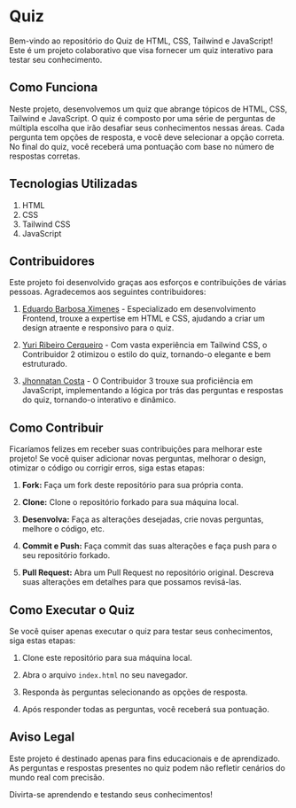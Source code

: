 # Quiz

Bem-vindo ao repositório do Quiz de HTML, CSS, Tailwind e JavaScript! Este é um projeto colaborativo que visa fornecer um quiz interativo para testar seu conhecimento.

## Como Funciona

Neste projeto, desenvolvemos um quiz que abrange tópicos de HTML, CSS, Tailwind e JavaScript. O quiz é composto por uma série de perguntas de múltipla escolha que irão desafiar seus conhecimentos nessas áreas. Cada pergunta tem opções de resposta, e você deve selecionar a opção correta. No final do quiz, você receberá uma pontuação com base no número de respostas corretas.

## Tecnologias Utilizadas

1. HTML
2. CSS
3. Tailwind CSS
4. JavaScript

## Contribuidores

Este projeto foi desenvolvido graças aos esforços e contribuições de várias pessoas. Agradecemos aos seguintes contribuidores:

1. [Eduardo Barbosa Ximenes](https://github.com/wineerx) - Especializado em desenvolvimento Frontend, trouxe a expertise em HTML e CSS, ajudando a criar um design atraente e responsivo para o quiz.

2. [Yuri Ribeiro Cerqueiro](https://github.com/yurizinnsx) - Com vasta experiência em Tailwind CSS, o Contribuidor 2 otimizou o estilo do quiz, tornando-o elegante e bem estruturado.

3. [Jhonnatan Costa](https://github.com/XsJota/Quiz/commits?author=XsJota) - O Contribuidor 3 trouxe sua proficiência em JavaScript, implementando a lógica por trás das perguntas e respostas do quiz, tornando-o interativo e dinâmico.

## Como Contribuir

Ficaríamos felizes em receber suas contribuições para melhorar este projeto! Se você quiser adicionar novas perguntas, melhorar o design, otimizar o código ou corrigir erros, siga estas etapas:

1. **Fork:** Faça um fork deste repositório para sua própria conta.

2. **Clone:** Clone o repositório forkado para sua máquina local.

3. **Desenvolva:** Faça as alterações desejadas, crie novas perguntas, melhore o código, etc.

4. **Commit e Push:** Faça commit das suas alterações e faça push para o seu repositório forkado.

5. **Pull Request:** Abra um Pull Request no repositório original. Descreva suas alterações em detalhes para que possamos revisá-las.

## Como Executar o Quiz

Se você quiser apenas executar o quiz para testar seus conhecimentos, siga estas etapas:

1. Clone este repositório para sua máquina local.

2. Abra o arquivo `index.html` no seu navegador.

3. Responda às perguntas selecionando as opções de resposta.

4. Após responder todas as perguntas, você receberá sua pontuação.

## Aviso Legal

Este projeto é destinado apenas para fins educacionais e de aprendizado. As perguntas e respostas presentes no quiz podem não refletir cenários do mundo real com precisão. 

Divirta-se aprendendo e testando seus conhecimentos!
